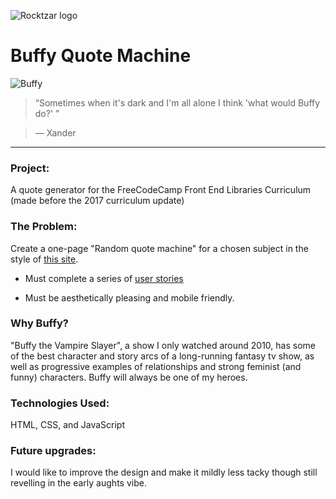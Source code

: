 ![Rocktzar logo](https://res.cloudinary.com/mpauldesigns/image/upload/c_scale,q_100,w_200/v1540421311/rocktzar_red.png)

# Buffy Quote Machine
![Buffy](https://res.cloudinary.com/mpauldesigns/image/upload/v1543507919/wallpaper.wiki-Free-Buffy-The-Vampire-Slayer-Image-PIC-WPB001945.jpg)

>“Sometimes when it's dark and I'm all alone I think 'what would Buffy do?' ”

>― Xander

---

### Project:

A quote generator for the FreeCodeCamp Front End Libraries Curriculum (made before the 2017 curriculum update)

### The Problem:

Create a one-page "Random quote machine" for a chosen subject in the style of [this site](https://codepen.io/freeCodeCamp/full/qRZeGZ).
  
* Must complete a series of [user stories](https://learn.freecodecamp.org/front-end-libraries/front-end-libraries-projects/build-a-random-quote-machine)

* Must be aesthetically pleasing and mobile friendly.

### Why Buffy?

"Buffy the Vampire Slayer", a show I only watched around 2010, has some of the best character and story arcs of a long-running fantasy tv show, as well as progressive examples of relationships and strong feminist (and funny) characters. Buffy will always be one of my heroes.

### Technologies Used:

HTML, CSS, and JavaScript

### Future upgrades:

I would like to improve the design and make it mildly less tacky though still revelling in the early aughts vibe.
